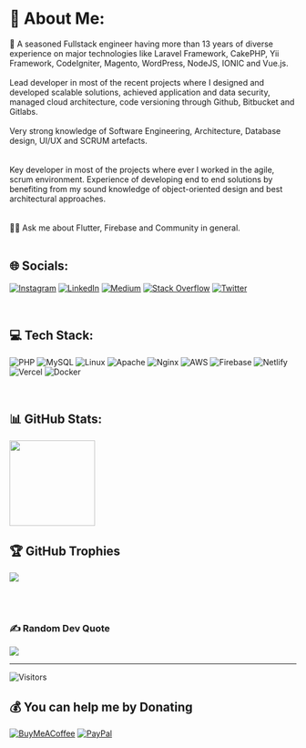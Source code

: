 # 💫 About Me:
🔭 A seasoned Fullstack engineer having more than 13 years of diverse experience on major technologies like Laravel Framework, CakePHP, Yii Framework, CodeIgniter, Magento, WordPress, NodeJS, IONIC and Vue.js. 
<br><br>
Lead developer in most of the recent projects where I designed and developed scalable solutions, achieved application and data security, managed cloud architecture, code versioning through Github, Bitbucket and Gitlabs.
<br><br>
Very strong knowledge of Software Engineering, Architecture, Database design, UI/UX and SCRUM artefacts.
<br><br>
<br>
Key developer in most of the projects where ever I worked in the agile, scrum environment. Experience of developing end to end solutions by benefiting from my sound knowledge of object-oriented design and best architectural approaches.
<br><br>
<br>🤝💬 Ask me about Flutter, Firebase and Community in general.<br>
<br>

## 🌐 Socials:
[![Instagram](https://img.shields.io/badge/Instagram-%23E4405F.svg?logo=Instagram&logoColor=white)](https://instagram.com/tahiryasinraja) 
[![LinkedIn](https://img.shields.io/badge/LinkedIn-%230077B5.svg?logo=linkedin&logoColor=white)](https://linkedin.com/in/tahiryasin) 
[![Medium](https://img.shields.io/badge/Medium-12100E?logo=medium&logoColor=white)](https://medium.com/@tahir-yasin) 
[![Stack Overflow](https://img.shields.io/badge/-Stackoverflow-FE7A16?logo=stack-overflow&logoColor=white)](https://stackoverflow.com/users/1070732) 
[![Twitter](https://img.shields.io/badge/Twitter-%231DA1F2.svg?logo=Twitter&logoColor=white)](https://twitter.com/tahiryasin) 

<br>

## 💻 Tech Stack:
![PHP](https://img.shields.io/badge/PHP-777BB4?style=flat&logo=php&logoColor=white) 
![MySQL](https://img.shields.io/badge/MySQL-40b1f7?style=flat&logo=MYSQL&logoColor=ea8c10) 
![Linux](https://img.shields.io/badge/Linux-FCC624?style=FLAT&logo=linux&logoColor=black) 
![Apache](https://img.shields.io/badge/Apache-D22128?style=flat&logo=Apache&logoColor=white) 
![Nginx](https://img.shields.io/badge/Nginx-009639?style=flat&logo=nginx&logoColor=white) 
![AWS](https://img.shields.io/badge/Amazon_AWS-FF9900?style=flat&logo=amazonaws&logoColor=white) 
![Firebase](https://img.shields.io/badge/firebase-%23039BE5.svg?style=flat&logo=firebase) 
![Netlify](https://img.shields.io/badge/netlify-%23000000.svg?style=flat&logo=netlify&logoColor=#00C7B7) 
![Vercel](https://img.shields.io/badge/Vercel-000000?style=flat&logo=vercel&logoColor=white) 
![Docker](https://img.shields.io/badge/Docker-2CA5E0?style=flat&logo=docker&logoColor=white) 

<br>

## 📊 GitHub Stats:
<img src="https://github-profile-summary-cards.vercel.app/api/cards/profile-details?username=tahiryasin&theme=2077" height=150px>

<br>



## 🏆 GitHub Trophies
<img src="https://github-profile-trophy.vercel.app/?username=tahiryasin&theme=radical&no-frame=false&no-bg=false&margin-w=4"/>



<br><br>
### ✍️ Random Dev Quote
![](https://quotes-github-readme.vercel.app/api?type=horizontal&theme=radical)

---

![Visitors](https://visitor-badge.laobi.icu/badge?page_id=tahiryasin.tahiryasin)   

  ## 💰 You can help me by Donating
  [![BuyMeACoffee](https://img.shields.io/badge/Buy%20Me%20a%20Coffee-ffdd00?style=for-the-badge&logo=buy-me-a-coffee&logoColor=black)](https://buymeacoffee.com/tahiryasin) [![PayPal](https://img.shields.io/badge/PayPal-00457C?style=for-the-badge&logo=paypal&logoColor=white)](https://paypal.me/scriptbaker) 
